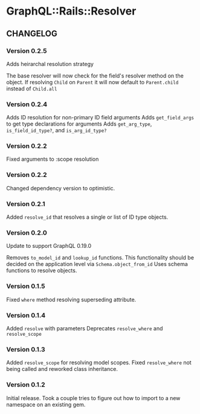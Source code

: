 # GraphQL::Rails::Resolver
## CHANGELOG

### Version 0.2.5
Adds heirarchal resolution strategy

The base resolver will now check for the field's resolver method on the object. If resolving `Child` on `Parent` it will now default to `Parent.child` instead of `Child.all`

### Version 0.2.4
Adds ID resolution for non-primary ID field arguments
Adds `get_field_args` to get type declarations for arguments
Adds `get_arg_type`, `is_field_id_type?`, and `is_arg_id_type?`

### Version 0.2.2
Fixed arguments to :scope resolution

### Version 0.2.2
Changed dependency version to optimistic.

### Version 0.2.1
Added `resolve_id` that resolves a single or list of ID type objects.

### Version 0.2.0
Update to support GraphQL 0.19.0

Removes `to_model_id` and `lookup_id` functions. This functionality should be decided on the application level via `Schema.object_from_id`
Uses schema functions to resolve objects.

### Version 0.1.5
Fixed `where` method resolving superseding attribute.

### Version 0.1.4
Added `resolve` with parameters
Deprecates `resolve_where` and `resolve_scope`

### Version 0.1.3
Added `resolve_scope` for resolving model scopes.
Fixed `resolve_where` not being called and reworked class inheritance.


### Version 0.1.2
Initial release. Took a couple tries to figure out how to import to a new namespace on an existing gem.
